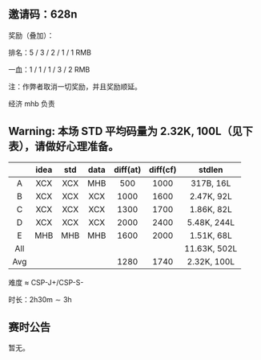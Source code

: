## 邀请码：628n

奖励（叠加）：

排名：5 / 3 / 2 / 1 / 1 RMB

一血：1 / 1 / 1 / 3 / 2 RMB

注：作弊者取消一切奖励，并且奖励顺延。

经济 mhb 负责

## Warning: 本场 STD 平均码量为 2.32K, 100L（见下表），请做好心理准备。

|  | idea | std | data | diff(at) | diff(cf) | stdlen
| :-: | :-: | :-: | :-: | :-: | :-: | :-: |
| A | XCX | XCX | MHB | 500 | 1000 | 317B, 16L |
| B | XCX | XCX | XCX | 1000 | 1600 | 2.47K, 92L |
| C | XCX | XCX | XCX | 1300 | 1700 | 1.86K, 82L |
| D | XCX | XCX | XCX | 2000 | 2400 | 5.48K, 244L |
| E | MHB | MHB | MHB | 1600 | 2000 | 1.51K, 68L |
| All | | | | | | 11.63K, 502L | 
| Avg | | | | 1280 | 1740 | 2.32K, 100L |

难度 $\approx$ CSP-J+/CSP-S-

时长：$\text{2h30m} \sim \text{3h}$

## 赛时公告

暂无。

